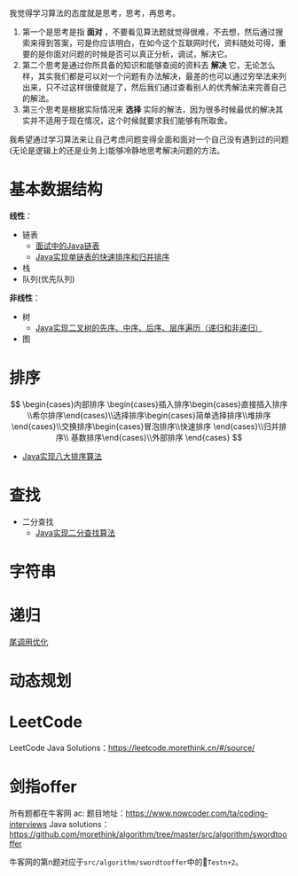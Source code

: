 
我觉得学习算法的态度就是思考，思考，再思考。

1. 第一个是思考是指 **面对** ，不要看见算法题就觉得很难，不去想，然后通过搜索来得到答案，可是你应该明白，在如今这个互联网时代，资料随处可得，重要的是你面对问题的时候是否可以真正分析，调试，解决它。
2. 第二个思考是通过你所具备的知识和能够查阅的资料去 **解决** 它，无论怎么样，其实我们都是可以对一个问题有办法解决，最差的也可以通过穷举法来列出来，只不过这样很傻就是了，然后我们通过查看别人的优秀解法来完善自己的解法。
3. 第三个思考是根据实际情况来 **选择** 实际的解法，因为很多时候最优的解决其实并不适用于现在情况，这个时候就要求我们能够有所取舍。


我希望通过学习算法来让自己考虑问题变得全面和面对一个自己没有遇到过的问题(无论是逻辑上的还是业务上)能够冷静地思考解决问题的方法。

# 基本数据结构

**线性**：

- 链表
    - [面试中的Java链表](http://www.cnblogs.com/morethink/p/7401101.html)
    - [Java实现单链表的快速排序和归并排序](http://www.cnblogs.com/morethink/p/8452914.html)
- 栈
- 队列(优先队列)

**非线性**：
- 树
    - [Java实现二叉树的先序、中序、后序、层序遍历（递归和非递归）](http://www.cnblogs.com/morethink/p/7265817.html)
- 图

# 排序
$$
\begin{cases}内部排序 \begin{cases}插入排序\begin{cases}直接插入排序\\希尔排序\end{cases}\\选择排序\begin{cases}简单选择排序\\堆排序\end{cases}\\交换排序\begin{cases}冒泡排序\\快速排序 \end{cases}\\归并排序\\
基数排序\end{cases}\\外部排序 \end{cases}
$$

- [Java实现八大排序算法](http://www.cnblogs.com/morethink/p/8419151.html)


# 查找

- 二分查找
    - [Java实现二分查找算法](http://www.cnblogs.com/morethink/p/8379475.html)

# 字符串

# 递归

[尾调用优化](http://www.ruanyifeng.com/blog/2015/04/tail-call.html)

# 动态规划



# LeetCode

LeetCode Java Solutions：https://leetcode.morethink.cn/#/source/

# 剑指offer

所有题都在牛客网 ac:
题目地址：https://www.nowcoder.com/ta/coding-interviews
Java solutions：https://github.com/morethink/algorithm/tree/master/src/algorithm/swordtooffer

牛客网的第n题对应于`src/algorithm/swordtooffer`中的`Testn+2`。
